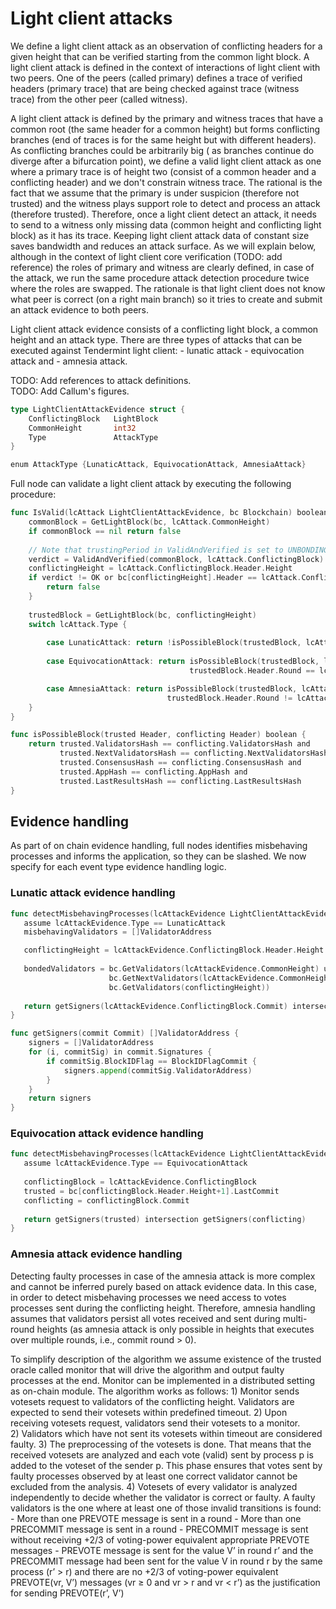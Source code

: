 
# Light client attacks

We define a light client attack as an observation of conflicting headers for a given height that can be verified
starting from the common light block. A light client attack is defined in the context of interactions of light client
with two peers. One of the peers (called primary) defines a trace of verified headers (primary trace) that are 
being checked against trace (witness trace) from the other peer (called witness). 

A light client attack is defined by the primary and witness traces 
that have a common root (the same header for a common height) but forms conflicting branches (end of traces is 
for the same height but with different headers). As conflicting branches could be arbitrarily big (
as branches continue do diverge after a bifurcation point), we define a valid light client attack
as one where a primary trace is of height two (consist of a common header and a conflicting header) and 
we don't constrain witness trace. The rational is the fact that we assume that the primary is under suspicion
(therefore not trusted) and the witness plays support role to detect and process an attack (therefore trusted).
Therefore, once a light client detect an attack, it needs to send to a witness only missing data (common height
and conflicting light block) as it has its trace. Keeping light client attack data of constant size saves bandwidth and 
reduces an attack surface. As we will explain below, although in the context of light client core verification
(TODO: add reference) the roles of primary and witness are clearly defined, in case of the attack, we run 
the same procedure attack detection procedure twice where the roles are swapped. The rationale is that 
light client does not know what peer is correct (on a right main branch) so it tries to create and submit
an attack evidence to both peers. 
   

Light client attack evidence consists of a conflicting light block, a common height and an attack type. There are 
three types of attacks that can be executed against Tendermint light client: 
    - lunatic attack
    - equivocation attack and 
    - amnesia attack. 

TODO: Add references to attack definitions.     
TODO: Add Callum's figures.
    
```go
type LightClientAttackEvidence struct {
    ConflictingBlock   LightBlock
    CommonHeight       int32
    Type               AttackType
}

enum AttackType {LunaticAttack, EquivocationAttack, AmnesiaAttack}
```

Full node can validate a light client attack by executing the following procedure:

```go
func IsValid(lcAttack LightClientAttackEvidence, bc Blockchain) boolean {
    commonBlock = GetLightBlock(bc, lcAttack.CommonHeight)
    if commonBlock == nil return false 
    
    // Note that trustingPeriod in ValidAndVerified is set to UNBONDING_PERIOD
    verdict = ValidAndVerified(commonBlock, lcAttack.ConflictingBlock)
    conflictingHeight = lcAttack.ConflictingBlock.Header.Height
    if verdict != OK or bc[conflictingHeight].Header == lcAttack.ConflictingBlock.Header {
        return false
    }
    
    trustedBlock = GetLightBlock(bc, conflictingHeight)
    switch lcAttack.Type {
        
        case LunaticAttack: return !isPossibleBlock(trustedBlock, lcAttack.ConflictingBlock)
        
        case EquivocationAttack: return isPossibleBlock(trustedBlock, lcAttack.ConflictingBlock) and 
                                        trustedBlock.Header.Round == lcAttack.ConflictingBlock.Header.Round

        case AmnesiaAttack: return isPossibleBlock(trustedBlock, lcAttack.ConflictingBlock) and 
                                   trustedBlock.Header.Round != lcAttack.ConflictingBlock.Header.Round
    } 
}

func isPossibleBlock(trusted Header, conflicting Header) boolean {
    return trusted.ValidatorsHash == conflicting.ValidatorsHash and
           trusted.NextValidatorsHash == conflicting.NextValidatorsHash and
           trusted.ConsensusHash == conflicting.ConsensusHash and 
           trusted.AppHash == conflicting.AppHash and 
           trusted.LastResultsHash == conflicting.LastResultsHash 
}
```

## Evidence handling 

As part of on chain evidence handling, full nodes identifies misbehaving processes and informs
the application, so they can be slashed. We now specify for each event type evidence handling logic.

### Lunatic attack evidence handling

```go
func detectMisbehavingProcesses(lcAttackEvidence LightClientAttackEvidence, bc Blockchain) []ValidatorAddress {
   assume lcAttackEvidence.Type == LunaticAttack
   misbehavingValidators = []ValidatorAddress

   conflictingHeight = lcAttackEvidence.ConflictingBlock.Header.Height
   
   bondedValidators = bc.GetValidators(lcAttackEvidence.CommonHeight) union 
                      bc.GetNextValidators(lcAttackEvidence.CommonHeight) union
                      bc.GetValidators(conflictingHeight)) 
   
   return getSigners(lcAttackEvidence.ConflictingBlock.Commit) intersection bondedValidators        
}

func getSigners(commit Commit) []ValidatorAddress {
    signers = []ValidatorAddress
    for (i, commitSig) in commit.Signatures {
        if commitSig.BlockIDFlag == BlockIDFlagCommit { 
            signers.append(commitSig.ValidatorAddress)                    
        }
    }
    return signers
}
```

### Equivocation attack evidence handling

```go
func detectMisbehavingProcesses(lcAttackEvidence LightClientAttackEvidence, bc Blockchain) []ValidatorAddress {
   assume lcAttackEvidence.Type == EquivocationAttack
   
   conflictingBlock = lcAttackEvidence.ConflictingBlock 
   trusted = bc[conflictingBlock.Header.Height+1].LastCommit 
   conflicting = conflictingBlock.Commit
   
   return getSigners(trusted) intersection getSigners(conflicting)      
}
```

### Amnesia attack evidence handling

Detecting faulty processes in case of the amnesia attack is more complex and cannot be inferred 
purely based on attack evidence data. In this case, in order to detect misbehaving processes we need
access to votes processes sent during the conflicting height. Therefore, amnesia handling assumes that
validators persist all votes received and sent during multi-round heights (as amnesia attack 
is only possible in heights that executes over multiple rounds, i.e., commit round > 0).  

To simplify description of the algorithm we assume existence of the trusted oracle called monitor that will 
drive the algorithm and output faulty processes at the end. Monitor can be implemented in a
distributed setting as on-chain module. The algorithm works as follows:
    1) Monitor sends votesets request to validators of the conflicting height. Validators
    are expected to send their votesets within predefined timeout.
    2) Upon receiving votesets request, validators send their votesets to a monitor.  
    2) Validators which have not sent its votesets within timeout are considered faulty.
    3) The preprocessing of the votesets is done. That means that the received votesets are analyzed 
    and each vote (valid) sent by process p is added to the voteset of the sender p. This phase ensures that
    votes sent by faulty processes observed by at least one correct validator cannot be excluded from the analysis. 
    4) Votesets of every validator is analyzed independently to decide whether the validator is correct or faulty.
       A faulty validators is the one where at least one of those invalid transitions is found:
            - More than one PREVOTE message is sent in a round 
            - More than one PRECOMMIT message is sent in a round 
            - PRECOMMIT message is sent without receiving +2/3 of voting-power equivalent 
            appropriate PREVOTE messages 
            - PREVOTE message is sent for the value V’ in round r’ and the PRECOMMIT message had 
            been sent for the value V in round r by the same process (r’ > r) and there are no 
            +2/3 of voting-power equivalent PREVOTE(vr, V’) messages (vr ≥ 0 and vr > r and vr < r’) 
            as the justification for sending PREVOTE(r’, V’) 




 


